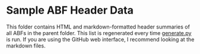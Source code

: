 # Sample ABF Header Data
This folder contains HTML and markdown-formatted header summaries of all ABFs in the parent folder. This list is regenerated every time [generate.py](generate.py) is run. If you are using the GitHub web interface, I recommend looking at the markdown files.